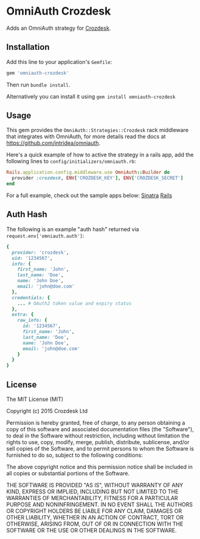 # OmniAuth Crozdesk

Adds an OmniAuth strategy for <a href="https://crozdesk.com">Crozdesk</a>.

## Installation

Add this line to your application's `Gemfile`:
```ruby
gem 'omniauth-crozdesk'
```

Then run `bundle install`.

Alternatively you can install it using `gem install omniauth-crozdesk`

## Usage

This gem provides the `OmniAuth::Strategies::Crozdesk` rack middleware that integrates with OmniAuth, for more details read the docs at https://github.com/intridea/omniauth.

Here's a quick example of how to active the strategy in a rails app, add the following lines to `config/initializers/omniauth.rb`:

```ruby
Rails.application.config.middleware.use OmniAuth::Builder do
  provider :crozdesk, ENV['CROZDESK_KEY'], ENV['CROZDESK_SECRET']
end
```

For a full example, check out the sample apps below:
[Sinatra](https://github.com/crozdesk/sinatra-oauth2-example)
[Rails](https://github.com/crozdesk/rails-oauth2-example)

## Auth Hash

The following is an example "auth hash" returned via `request.env['omniauth.auth']`:

```ruby
{
  provider: 'crozdesk',
  uid: '1234567',
  info: {
    first_name: 'John',
    last_name: 'Doe',
    name: 'John Doe',
    email: 'john@doe.com'
  },
  credentials: {
    ... # OAuth2 token value and expiry status
  },
  extra: {
    raw_info: {
      id: '1234567',
      first_name: 'John',
      last_name: 'Doe',
      name: 'John Doe',
      email: 'john@doe.com'
    }
  }
}
```

## License

The MIT License (MIT)

Copyright (c) 2015 Crozdesk Ltd

Permission is hereby granted, free of charge, to any person obtaining a copy
of this software and associated documentation files (the "Software"), to deal
in the Software without restriction, including without limitation the rights
to use, copy, modify, merge, publish, distribute, sublicense, and/or sell
copies of the Software, and to permit persons to whom the Software is
furnished to do so, subject to the following conditions:

The above copyright notice and this permission notice shall be included in all
copies or substantial portions of the Software.

THE SOFTWARE IS PROVIDED "AS IS", WITHOUT WARRANTY OF ANY KIND, EXPRESS OR
IMPLIED, INCLUDING BUT NOT LIMITED TO THE WARRANTIES OF MERCHANTABILITY,
FITNESS FOR A PARTICULAR PURPOSE AND NONINFRINGEMENT. IN NO EVENT SHALL THE
AUTHORS OR COPYRIGHT HOLDERS BE LIABLE FOR ANY CLAIM, DAMAGES OR OTHER
LIABILITY, WHETHER IN AN ACTION OF CONTRACT, TORT OR OTHERWISE, ARISING FROM,
OUT OF OR IN CONNECTION WITH THE SOFTWARE OR THE USE OR OTHER DEALINGS IN THE
SOFTWARE.
